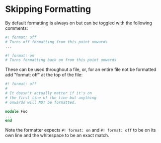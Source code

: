 # Skipping Formatting

By default formatting is always on but can be toggled with the following comments:

```julia
#! format: off
# Turns off formatting from this point onwards
...

#! format: on
# Turns formatting back on from this point onwards
```

These can be used throughout a file, or, for an entire file not be formatted add "format: off" at the top of the file:

```julia
#! format: off
#
# It doesn't actually matter if it's on
# the first line of the line but anything
# onwards will NOT be formatted.

module Foo
...
end
```

Note the formatter expects `#! format: on` and `#! format: off` to be on its own line and the whitespace to be an exact match.
